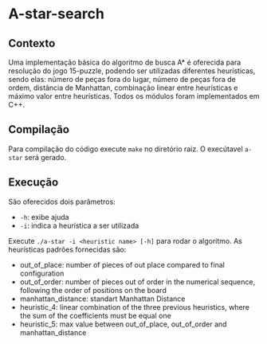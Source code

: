 # A-star-search

## Contexto

Uma implementação básica do algoritmo de busca A\* é oferecida para resolução do jogo 15-puzzle, podendo ser utilizadas diferentes heurísticas, sendo elas: número de peças fora do lugar, número de peças fora de ordem, distância de Manhattan, combinação linear entre heurísticas e máximo valor entre heurísticas. Todos os módulos foram implementados em C++.

## Compilação

Para compilação do código execute `make` no diretório raiz. O execútavel `a-star` será gerado.

## Execução

São oferecidos dois parâmetros:

- `-h`: exibe ajuda
- `-i`: indica a heurística a ser utilizada

Execute `./a-star -i <heuristic name> [-h]` para rodar o algoritmo. As heurísticas padrões fornecidas são:

- out_of_place: number of pieces of out place compared to final configuration
- out_of_order: number of pieces out of order in the numerical sequence, following the order of positions on the board
- manhattan_distance: standart Manhattan Distance
- heuristic_4: linear combination of the three previous heuristics, where the sum of the coefficients must be equal one
- heuristic_5: max value between out_of_place, out_of_order and manhattan_distance
